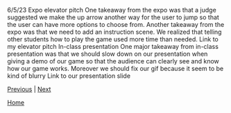 6/5/23
Expo elevator pitch
One takeaway from the expo was that a judge suggested we make the up arrow another way for the user to jump so that the user can have more options to choose from. Another takeaway from the expo was that we need to add an instruction scene. We realized that telling other students how to play the game used more time than needed. Link to my elevator pitch
In-class presentation
One major takeaway from in-class presentation was that we should slow down on our presentation when giving a demo of our game so that the audience can clearly see and know how our game works. Moreover we should fix our gif because it seem to be kind of blurry Link to our presentation slide
     


[Previous](entry05.md) | [Next](entry07.md)

[Home](../README.md)
